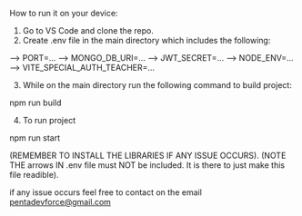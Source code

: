 How to run it on your device:

1. Go to VS Code and clone the repo.
2. Create .env file in the main directory which includes the following:


--> PORT=...
--> MONGO_DB_URI=...
--> JWT_SECRET=...
--> NODE_ENV=...
--> VITE_SPECIAL_AUTH_TEACHER=...


3. While on the main directory run the following command to build project:
   
npm run build

4. To run project

npm run start


(REMEMBER TO INSTALL THE LIBRARIES IF ANY ISSUE OCCURS).
(NOTE THE arrows IN .env file must NOT be included. It is there to just make this file readible).


if any issue occurs feel free to contact on the email
pentadevforce@gmail.com
